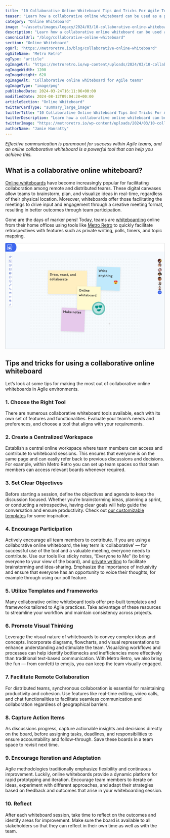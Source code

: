 ```yaml
---
title: "10 Collaborative Online Whiteboard Tips And Tricks For Agile Teams"
teaser: "Learn how a collaborative online whiteboard can be used as a powerful tool by Agile teams to improve communication."
category: "Online Whiteboard"
image: "~/assets/images/legacy/2024/03/10-collaborative-online-whiteboard-tips-and-tricks-for-agile-teams.png"
description: "Learn how a collaborative online whiteboard can be used as a powerful tool by Agile teams to improve communication."
canonicalUrl: "/blog/collaborative-online-whiteboard"
section: "Online Whiteboard"
ogUrl: "https://metroretro.io/blog/collaborative-online-whiteboard"
ogSiteName: "Metro Retro"
ogType: "article"
ogImageUrl: "https://metroretro.io/wp-content/uploads/2024/03/10-collaborative-online-whiteboard-tips-and-tricks-for-agile-teams.png"
ogImageWidth: 1200
ogImageHeight: 628
ogImageAlt: "Collaborative online whiteboard for Agile teams"
ogImageType: "image/png"
publishedDate: 2024-03-24T16:11:06+00:00
modifiedDate: 2024-08-12T09:04:28+00:00
articleSection: "Online Whiteboard"
twitterCardType: "summary_large_image"
twitterTitle: "10 Collaborative Online Whiteboard Tips And Tricks For Agile Teams | Metro Retro"
twitterDescription: "Learn how a collaborative online whiteboard can be used as a powerful tool by Agile teams to improve communication."
twitterImage: "https://metroretro.io/wp-content/uploads/2024/03/10-collaborative-online-whiteboard-tips-and-tricks-for-agile-teams.png"
authorName: "Jamie Hanratty"
---
```


_Effective communication is paramount for success within Agile teams, and an online collaborative whiteboard is a powerful tool that can help you achieve this._

## What is a collaborative online whiteboard?

[Online whiteboards](/online-whiteboard) have become increasingly popular for facilitating collaboration among remote and distributed teams. These digital canvases allow teams to brainstorm, plan, and visualize ideas in real-time, regardless of their physical location. Moreover, whiteboards offer those facilitating the meetings to drive input and engagement through a creative meeting format, resulting in better outcomes through team participation. 

Gone are the days of marker pens! Today, teams are [whiteboarding](/blog/what-is-whiteboarding) online from their home offices using tools like [Metro Retro](/) to quickly facilitate retrospectives with features such as private writing, polls, timers, and topic mapping.

![](../../assets/images/legacy/2024/03/What-is-whiteboarding-1-1024x679.png)

## Tips and tricks for using a collaborative online whiteboard

Let’s look at some tips for making the most out of collaborative online whiteboards in Agile environments.

### 1\. Choose the Right Tool

There are numerous collaborative whiteboard tools available, each with its own set of features and functionalities. Evaluate your team’s needs and preferences, and choose a tool that aligns with your requirements.

### 2\. Create a Centralized Workspace

Establish a central online workspace where team members can access and contribute to whiteboard sessions. This ensures that everyone is on the same page and can easily refer back to previous discussions and decisions. For example, within Metro Retro you can set up team spaces so that team members can access relevant boards whenever required.

### 3\. Set Clear Objectives

Before starting a session, define the objectives and agenda to keep the discussion focused. Whether you’re brainstorming ideas, planning a sprint, or conducting a retrospective, having clear goals will help guide the conversation and ensure productivity. Check out [our customizable templates](/templates) for some inspiration.

### 4\. Encourage Participation

Actively encourage all team members to contribute. If you are using a collaborative online whiteboard, the key term is ‘collaborative’ — for successful use of the tool and a valuable meeting, everyone needs to contribute. Use our tools like sticky notes, “Everyone to Me” (to bring everyone to your view of the board), and [private writing](https://docs.metroretro.io/on-the-board/how-to-hide-and-reveal-sticky-notes) to facilitate brainstorming and idea-sharing. Emphasize the importance of inclusivity and ensure that everyone has an opportunity to voice their thoughts, for example through using our poll feature.

### 5\. Utilize Templates and Frameworks

Many collaborative online whiteboard tools offer pre-built templates and frameworks tailored to Agile practices. Take advantage of these resources to streamline your workflow and maintain consistency across projects.

### 6\. Promote Visual Thinking

Leverage the visual nature of whiteboards to convey complex ideas and concepts. Incorporate diagrams, flowcharts, and visual representations to enhance understanding and stimulate the team. Visualizing workflows and processes can help identify bottlenecks and inefficiencies more effectively than traditional text-based communication. With Metro Retro, we also bring the fun — from confetti to emojis, you can keep the team visually engaged.

### 7\. Facilitate Remote Collaboration

For distributed teams, synchronous collaboration is essential for maintaining productivity and cohesion. Use features like real-time editing, video calls, and chat functionalities to facilitate seamless communication and collaboration regardless of geographical barriers.

### 8\. Capture Action Items

As discussions progress, capture actionable insights and decisions directly on the board, before assigning tasks, deadlines, and responsibilities to ensure accountability and follow-through. Save these boards in a team space to revisit next time.

### 9\. Encourage Iteration and Adaptation

Agile methodologies traditionally emphasize flexibility and continuous improvement. Luckily, online whiteboards provide a dynamic platform for rapid prototyping and iteration. Encourage team members to iterate on ideas, experiment with different approaches, and adapt their strategies based on feedback and outcomes that arise in your whiteboarding session.

### 10\. Reflect 

After each whiteboard session, take time to reflect on the outcomes and identify areas for improvement. Make sure the board is available to all stakeholders so that they can reflect in their own time as well as with the team.
